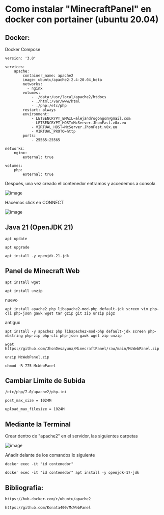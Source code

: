 # Como instalar "MinecraftPanel" en docker con portainer (ubuntu 20.04)

## Docker:

Docker Compose
```
version: '3.0'

services:
    apache:
        container_name: apache2
        image: ubuntu/apache2:2.4-20.04_beta
        networks:
          - nginx
        volumes:
            - ./data:/usr/local/apache2/htdocs
            - ./html:/var/www/html
            - ./php:/etc/php
        restart: always
        environment:
            - LETSENCRYPT_EMAIL=alejandrogongon@gmail.com
            - LETSENCRYPT_HOST=McServer.JhonFast.v0x.eu
            - VIRTUAL_HOST=McServer.JhonFast.v0x.eu
            - VIRTUAL_PROTO=http
        ports:
            - 25565:25565

networks:
    nginx:
        external: true

volumes:
    php:
        external: true
```


Después, una vez creado el contenedor entramos y accedemos a consola.

![image](https://user-images.githubusercontent.com/25081670/146308996-553bd2b6-a9f7-4554-8a16-fca77aa1c8ab.png)

Hacemos click en CONNECT

![image](https://user-images.githubusercontent.com/25081670/146309159-7bab7285-3059-4137-b94d-fd0ff0542b25.png)

## Java 21 (OpenJDK 21)

```
apt update
```
```
apt upgrade
```
```
apt install -y openjdk-21-jdk
```

## Panel de Minecraft Web

```
apt install wget
```
```
apt install unzip
```
nuevo
```
apt install apache2 php libapache2-mod-php default-jdk screen vim php-cli php-json gawk wget tar gzip git zip unzip pigz

```
antiguo
```
apt install -y apache2 php libapache2-mod-php default-jdk screen php-mbstring php-zip php-cli php-json gawk wget zip unzip
```
```
wget https://github.com/JhonDesayuna/MinecraftPanel/raw/main/McWebPanel.zip
```
```
unzip McWebPanel.zip
```
```
chmod -R 775 McWebPanel
```


## Cambiar Limite de Subida
```
/etc/php/7.0/apache2/php.ini
```
```
post_max_size = 1024M
```
```
upload_max_filesize = 1024M
```

## Mediante la Terminal

Crear dentro de "apache2" en el servidor, las siguientes carpetas

![image](https://github.com/JhonDesayuna/MinecraftPanel/assets/25081670/9537ecd5-d362-4c22-bf71-c8a1832506d6)



Añadir delante de los comandos lo siguiente

```
docker exec -it "id contenedor"
```
```
docker exec -it "id contenedor" apt install -y openjdk-17-jdk
```

## Bibliografia:

`https://hub.docker.com/r/ubuntu/apache2`

`https://github.com/Konata400/McWebPanel`
